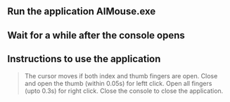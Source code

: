 ## Run the application AIMouse.exe
## Wait for a while after the console opens
## Instructions to use the application
> The cursor moves if both index and thumb fingers are open.
> Close and open the thumb (within 0.05s) for leftt click.
> Open all fingers (upto 0.3s) for right click.
> Close the console to close the application.


   

